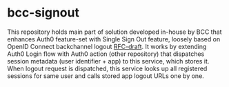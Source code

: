 # bcc-signout
This repository holds main part of solution developed in-house by BCC that enhances Auth0 feature-set with Single Sign Out feature,
loosely based on OpenID Connect backchannel logout [RFC-draft](https://openid.net/specs/openid-connect-backchannel-1_0.html). It works by extending Auth0 Login flow with Auth0 action (other repository) that dispatches session metadata (user identifier + app) to this service, which stores it. When logout request is dispatched, this service looks up all registered sessions for same user and calls stored app logout URLs one by one. 